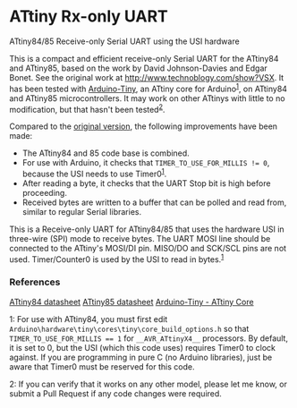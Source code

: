 # ATtiny Rx-only UART
ATtiny84/85 Receive-only Serial UART using the USI hardware

This is a compact and efficient receive-only Serial UART for the ATtiny84 and ATtiny85,
based on the work by David Johnson-Davies and Edgar Bonet. See the original work at 
http://www.technoblogy.com/show?VSX. It has been tested with [Arduino-Tiny](https://code.google.com/p/arduino-tiny/), 
an ATtiny core for Arduino<sup>[1](#timer)</sup>, on ATtiny84 and ATtiny85 microcontrollers. It may work on other ATtinys
with little to no modification, but that hasn't been tested<sup>[2](#untested)</sup>.

Compared to the [original version](http://www.technoblogy.com/show?VSX), the following improvements have been made:
- The ATtiny84 and 85 code base is combined.
- For use with Arduino, it checks that ```TIMER_TO_USE_FOR_MILLIS != 0```, because the USI needs to use Timer0<sup>[1](#timer)</sup>.
- After reading a byte, it checks that the UART Stop bit is high before proceeding.
- Received bytes are written to a buffer that can be polled and read from, similar to regular Serial libraries.

This is a Receive-only UART for ATtiny84/85 that uses the hardware USI in three-wire (SPI) 
mode to receive bytes. The UART MOSI line should be connected to the ATtiny's MOSI/DI pin. 
MISO/DO and SCK/SCL pins are not used. Timer/Counter0 is used by the USI to read in bytes.<sup>[1](#timer)</sup>

### References
[ATtiny84 datasheet](http://www.atmel.com/Images/doc8006.pdf)
[ATtiny85 datasheet](http://www.atmel.com/images/atmel-2586-avr-8-bit-microcontroller-attiny25-attiny45-attiny85_datasheet.pdf)
[Arduino-Tiny - ATtiny Core](https://code.google.com/p/arduino-tiny/)

<a name="timer">1</a>: For use with ATtiny84, you must first edit ```Arduino\hardware\tiny\cores\tiny\core_build_options.h``` 
so that ```TIMER_TO_USE_FOR_MILLIS == 1``` for ```__AVR_ATtinyX4__``` processors. By default, it is set to 0, but the USI
(which this code uses) requires Timer0 to clock against. If you are programming in pure C (no Arduino libraries),
just be aware that Timer0 must be reserved for this code.

<a name="untested">2</a>: If you can verify that it works on any other model, please let me know, or submit a 
Pull Request if any code changes were required.